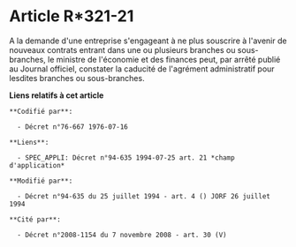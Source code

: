 # Article R*321-21

A la demande d'une entreprise s'engageant à ne plus souscrire à l'avenir de nouveaux contrats entrant dans une ou plusieurs
branches ou sous-branches, le ministre de l'économie et des finances peut, par arrêté publié au Journal officiel, constater
la caducité de l'agrément administratif pour lesdites branches ou sous-branches.

**Liens relatifs à cet article**

	**Codifié par**:

	  - Décret n°76-667 1976-07-16

	**Liens**:

	  - SPEC_APPLI: Décret n°94-635 1994-07-25 art. 21 *champ d'application*

	**Modifié par**:

	  - Décret n°94-635 du 25 juillet 1994 - art. 4 () JORF 26 juillet 1994

	**Cité par**:

	  - Décret n°2008-1154 du 7 novembre 2008 - art. 30 (V)
